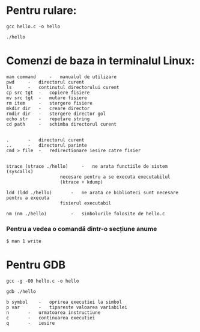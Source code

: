 

# Pentru rulare:

```sh-session
gcc hello.c -o hello
```

```sh-session
./hello
```

# Comenzi de baza in terminalul Linux:
	
	man command 	-	manualul de utilizare
	pwd		- 	directorul curent
	ls 		-	continutul directorului curent
	cp src tgt	- 	copiere fisiere
	mv src tgt	- 	mutare fisiere
	rm item 	- 	stergere fisiere
	mkdir dir 	-	creare director
	rmdir dir 	-	stergere director gol
	echo str 	-	repetare string
	cd path 	-	schimba directorul curent


	. 		-	directorul curent
	.. 		-	directorul parinte
	cmd > file 	-	redirectionare iesire catre fisier


	strace (strace ./hello)		- 	ne arata functiile de sistem (syscalls)
						necesare pentru a se executa executabilul
						(ktrace + kdump)
				
	ldd (ldd ./hello)		-	ne arata ce biblioteci sunt necesare pentru a executa
						fisierul executabil
						
	nm (nm ./hello)			-	simbolurile folosite de hello.c
	
### Pentru a vedea o comandă dintr-o secțiune anume

 
```sh-session
$ man 1 write
```


 
# Pentru GDB

 
```sh-session
gcc -g -O0 hello.c -o hello
```


```sh-session
gdb ./hello
```
	
	
	b symbol 	-	oprirea executiei la simbol
	p var 		-	tipareste valoarea variabilei
	n 		-	urmatoarea instructiune
	c 		-	continuarea executiei
	q 		-	iesire

	
			
	

